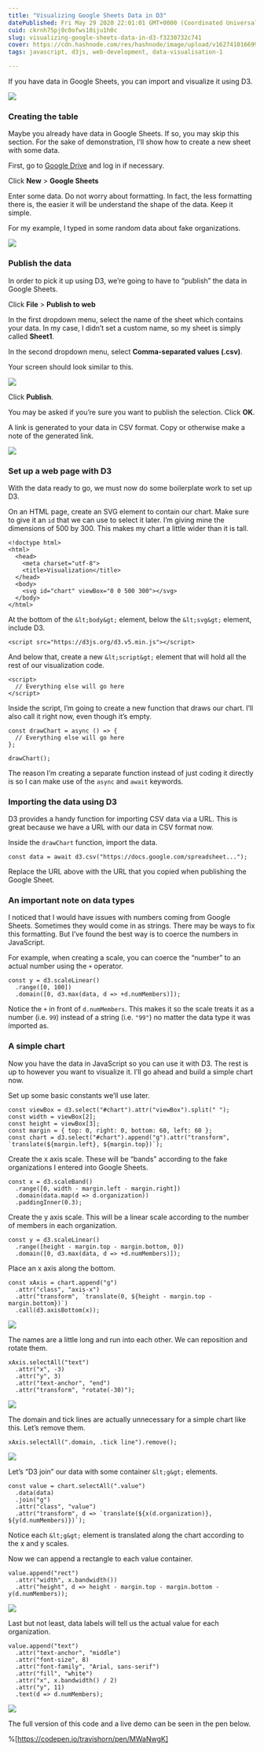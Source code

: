 ```yaml
---
title: "Visualizing Google Sheets Data in D3"
datePublished: Fri May 29 2020 22:01:01 GMT+0000 (Coordinated Universal Time)
cuid: ckrnh75pj0c0ofws10iju1h0c
slug: visualizing-google-sheets-data-in-d3-f3230732c741
cover: https://cdn.hashnode.com/res/hashnode/image/upload/v1627410166999/LQv8dh9_i.png
tags: javascript, d3js, web-development, data-visualisation-1

---
```



If you have data in Google Sheets, you can import and visualize it using D3.

![](https://cdn.hashnode.com/res/hashnode/image/upload/v1627410151990/Y3cfN6j5w.png)

### Creating the table

Maybe you already have data in Google Sheets. If so, you may skip this section. For the sake of demonstration, I’ll show how to create a new sheet with some data.

First, go to [Google Drive](https://drive.google.com) and log in if necessary.

Click **New** &gt; **Google Sheets**

Enter some data. Do not worry about formatting. In fact, the less formatting there is, the easier it will be understand the shape of the data. Keep it simple.

For my example, I typed in some random data about fake organizations.

![](https://cdn.hashnode.com/res/hashnode/image/upload/v1627410154141/ThKQ-atY1u.png)

### Publish the data

In order to pick it up using D3, we’re going to have to “publish” the data in Google Sheets.

Click **File** &gt; **Publish to web**

In the first dropdown menu, select the name of the sheet which contains your data. In my case, I didn’t set a custom name, so my sheet is simply called **Sheet1**.

In the second dropdown menu, select **Comma-separated values (.csv)**.

Your screen should look similar to this.

![](https://cdn.hashnode.com/res/hashnode/image/upload/v1627410155539/ChTLxU5Bx.png)

Click **Publish**.

You may be asked if you’re sure you want to publish the selection. Click **OK**.

A link is generated to your data in CSV format. Copy or otherwise make a note of the generated link.

![](https://cdn.hashnode.com/res/hashnode/image/upload/v1627410157054/aMzuLATr6.png)

### Set up a web page with D3

With the data ready to go, we must now do some boilerplate work to set up D3.

On an HTML page, create an SVG element to contain our chart. Make sure to give it an `id` that we can use to select it later. I’m giving mine the dimensions of 500 by 300. This makes my chart a little wider than it is tall.

```
<!doctype html>
<html>
  <head>
    <meta charset="utf-8">
    <title>Visualization</title>
  </head>
  <body>
    <svg id="chart" viewBox="0 0 500 300"></svg>
  </body>
</html>
```


At the bottom of the `&lt;body&gt;` element, below the `&lt;svg&gt;` element, include D3.

```
<script src="https://d3js.org/d3.v5.min.js"></script>
```


And below that, create a new `&lt;script&gt;` element that will hold all the rest of our visualization code.

```
<script>
  // Everything else will go here
</script>
```


Inside the script, I’m going to create a new function that draws our chart. I’ll also call it right now, even though it’s empty.

```
const drawChart = async () => {
  // Everything else will go here
};

drawChart();
```


The reason I’m creating a separate function instead of just coding it directly is so I can make use of the `async` and `await` keywords.

### Importing the data using D3

D3 provides a handy function for importing CSV data via a URL. This is great because we have a URL with our data in CSV format now.

Inside the `drawChart` function, import the data.

```
const data = await d3.csv("https://docs.google.com/spreadsheet...");
```


Replace the URL above with the URL that you copied when publishing the Google Sheet.

### An important note on data types

I noticed that I would have issues with numbers coming from Google Sheets. Sometimes they would come in as strings. There may be ways to fix this formatting. But I’ve found the best way is to coerce the numbers in JavaScript.

For example, when creating a scale, you can coerce the “number” to an actual number using the `+` operator.

```
const y = d3.scaleLinear()
  .range([0, 100])
  .domain([0, d3.max(data, d => +d.numMembers)]);
```


Notice the `+` in front of `d.numMembers`. This makes it so the scale treats it as a number (i.e. `99`) instead of a string (i.e. `"99"`) no matter the data type it was imported as.

### A simple chart

Now you have the data in JavaScript so you can use it with D3. The rest is up to however you want to visualize it. I’ll go ahead and build a simple chart now.

Set up some basic constants we’ll use later.

```
const viewBox = d3.select("#chart").attr("viewBox").split(" ");
const width = viewBox[2];
const height = viewBox[3];
const margin = { top: 0, right: 0, bottom: 60, left: 60 };
const chart = d3.select("#chart").append("g").attr("transform", `translate(${margin.left}, ${margin.top})`);
```


Create the x axis scale. These will be “bands” according to the fake organizations I entered into Google Sheets.

```
const x = d3.scaleBand()
  .range([0, width - margin.left - margin.right])
  .domain(data.map(d => d.organization))
  .paddingInner(0.3);
```


Create the y axis scale. This will be a linear scale according to the number of members in each organization.

```
const y = d3.scaleLinear()
  .range([height - margin.top - margin.bottom, 0])
  .domain([0, d3.max(data, d => +d.numMembers)]);
```


Place an x axis along the bottom.

```
const xAxis = chart.append("g")
  .attr("class", "axis-x")
  .attr("transform", `translate(0, ${height - margin.top - margin.bottom})`)
  .call(d3.axisBottom(x));
```


![](https://cdn.hashnode.com/res/hashnode/image/upload/v1627410158679/vThjaqQM5.png)

The names are a little long and run into each other. We can reposition and rotate them.

```
xAxis.selectAll("text")
  .attr("x", -3)
  .attr("y", 3)
  .attr("text-anchor", "end")
  .attr("transform", "rotate(-30)");
```


![](https://cdn.hashnode.com/res/hashnode/image/upload/v1627410160128/hACVh1pj0.png)

The domain and tick lines are actually unnecessary for a simple chart like this. Let’s remove them.

```
xAxis.selectAll(".domain, .tick line").remove();
```


![](https://cdn.hashnode.com/res/hashnode/image/upload/v1627410161619/Zq0TFhp3D.png)

Let’s “D3 join” our data with some container `&lt;g&gt;` elements.

```
const value = chart.selectAll(".value")
  .data(data)
  .join("g")
  .attr("class", "value")
  .attr("transform", d => `translate(${x(d.organization)}, ${y(d.numMembers)})`);
```


Notice each `&lt;g&gt;` element is translated along the chart according to the x and y scales.

Now we can append a rectangle to each value container.

```
value.append("rect")
  .attr("width", x.bandwidth())
  .attr("height", d => height - margin.top - margin.bottom - y(d.numMembers));
```


![](https://cdn.hashnode.com/res/hashnode/image/upload/v1627410163295/IRc75x500.png)

Last but not least, data labels will tell us the actual value for each organization.

```
value.append("text")
  .attr("text-anchor", "middle")
  .attr("font-size", 8)
  .attr("font-family", "Arial, sans-serif")
  .attr("fill", "white")
  .attr("x", x.bandwidth() / 2)
  .attr("y", 11)
  .text(d => d.numMembers);
```


![](https://cdn.hashnode.com/res/hashnode/image/upload/v1627410165175/CPQxxD8TD.png)

The full version of this code and a live demo can be seen in the pen below.


%[https://codepen.io/travishorn/pen/MWaNwgK]
